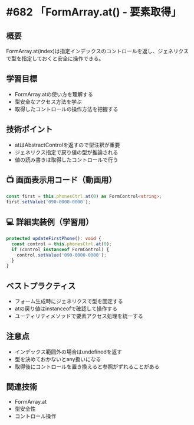 # #682 「FormArray.at() - 要素取得」

## 概要
FormArray.at(index)は指定インデックスのコントロールを返し、ジェネリクスで型を指定しておくと安全に操作できる。

## 学習目標
- FormArray.atの使い方を理解する
- 型安全なアクセス方法を学ぶ
- 取得したコントロールの操作方法を把握する

## 技術ポイント
- atはAbstractControlを返すので型注釈が重要
- ジェネリクス指定で戻り値の型が推論される
- 値の読み書きは取得したコントロールで行う

## 📺 画面表示用コード（動画用）
```typescript
const first = this.phonesCtrl.at(0) as FormControl<string>;
first.setValue('090-0000-0000');
```

## 💻 詳細実装例（学習用）
```typescript
protected updateFirstPhone(): void {
  const control = this.phonesCtrl.at(0);
  if (control instanceof FormControl) {
    control.setValue('090-0000-0000');
  }
}
```

## ベストプラクティス
- フォーム生成時にジェネリクスで型を固定する
- atの戻り値はinstanceofで確認して操作する
- ユーティリティメソッドで要素アクセス処理を統一する

## 注意点
- インデックス範囲外の場合はundefinedを返す
- 型を決めておかないとany扱いになる
- 取得後にコントロールを置き換えると参照がずれることがある

## 関連技術
- FormArray.at
- 型安全性
- コントロール操作
